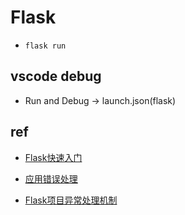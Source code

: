 # Flask

+ `flask run`

## vscode debug

+ Run and Debug -> launch.json(flask)



## ref

+ [Flask快速入门](http://docs.jinkan.org/docs/flask/quickstart.html)

+ [应用错误处理](https://dormousehole.readthedocs.io/en/latest/errorhandling.html)
+ [Flask项目异常处理机制](https://www.jianshu.com/p/ad147577ce85)
